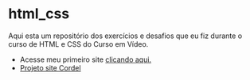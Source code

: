 # html_css

 Aqui esta um repositório dos exercícios e desafios que eu fiz durante o curso de HTML e CSS do Curso em Vídeo.

<ul>
    <li>Acesse meu primeiro site <a href="desafios\d010\index.html" target="_blank">clicando aqui.</a></li>
    <li><a href="desafios\d012\index.html" target="_blank">Projeto site Cordel</a></li>
</ul>